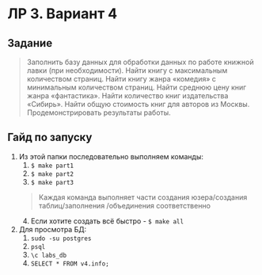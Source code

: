 # ЛР 3. Вариант 4

## Задание

> Заполнить базу данных для обработки данных по работе книжной лавки
> (при необходимости). Найти книгу с максимальным количеством страниц. Найти
> книгу жанра «комедия» с минимальным количеством страниц. Найти среднюю цену
> книг жанра «фантастика». Найти количество книг издательства «Сибирь». Найти
> общую стоимость книг для авторов из Москвы. Продемонстрировать результаты работы.

## Гайд по запуску

1. Из этой папки последовательно выполняем команды:  
    1. ``` $ make part1 ```
    2. ``` $ make part2 ```
    3. ``` $ make part3 ```
    > Каждая команда выполняет части создания юзера/создания таблиц/заполнения
    > /объединения соответственно
    4. Если хотите создать всё быстро - ``` $ make all ```
2. Для просмотра БД:
    1. ``` sudo -su postgres ```
    2. ``` psql ```
    3. ``` \c labs_db ```
    4. ``` SELECT * FROM v4.info; ```
